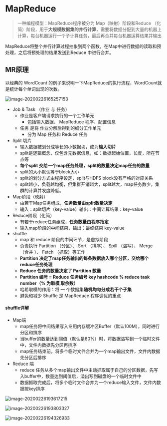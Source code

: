 # MapReduce

> 一种编程模型：MapReduce程序被分为 Map（映射）阶段和Reduce （化简）阶段，用于**大规模数据集的并行计算**，需要将数据分配到大量的机器上计算，每台机器运行一个子计算任务，最后再合并每台机器运算结果并输出

MapReduce将整个并行计算过程抽象到两个函数，在Map中进行数据的读取和预处理，之后将预处理的结果发送到Reduce 中进行合并。

## MR原理

以经典的 WordCount 的例子来说明一下MapReduce的执行流程，WordCount就是统计每个单词出现的次数。

![image-20200226165257153](D:\Desktop\面试\img\image-20200226165257153.png)

+ Job & Task （作业 与 任务）
  + 作业是客户端请求执行的一个工作单元
    + 包括输入数据、 MapReduce 程序、配置信息
  + 任务 是将 作业分解后得到的细分工作单元
    + 分为 Map 任务和 Reduce 任务
+ Split 切片
  + 输入数据被划分成等长的小数据块，成为**输入切片**
  + split是逻辑概念，仅包含元数据信息，如：数据起始位置，长度，所在节点等
  + **每个split 交给一个map任务处理，split的数量决定map任务的数量**
  + split的大小默认等于block大小
  + split的划分方式由程序设定，split与HDFS block没有严格的对应关系
  + split越小，负载越均衡，但集群开销越大，split越大，map任务数少，集群的计算并发度降低。
+ Map阶段（映射）
  + 由若干Map任务组成，**任务数量由split数量决定**
  + 输入：split切片（key-value）输出：中间计算结果：key-value
+ Reduce阶段（化简）
  + 有若干reduce任务组成，**任务数量由程序指定**
  + 输入map阶段的中间结果，输出：最终结果 key-value
+ shuffle
  + map 和 reduce 阶段的中间环节，是虚拟阶段
  + 负责执行 Partition （分区）、 Sort （排序）、 Spill （溢写）、 Merge （合并 ）、 Fetch （抓取）等工作
  + **Partition 决定了map任务输出的每条数据放入哪个分区，交给哪个reduce任务处理**
  + **Reduce 任务的数量决定了 Partition 数量**
  + **Partition 编号 = Reduce 任务编号 key hashcode % reduce task number（% 为取模 取余数）**
  + 哈希取模的作用：将 一 个数据集**随机均匀分成若干个子集**
  + 避免和减少 Shuffle 是 MapReduce 程序调优的重点

#### shuffle详解

+ Map端
  + map任务将中间结果写入专用内存缓冲区Buffer（默认100M），同时进行分区和排序
  + 当buffer的数量达到阈值（默认是80%）时，将数据溢写到一个临时文件中，文件内数据先分区再排序
  + map任务结束前，将多个临时文件合并为一个map输出文件，文件内数据先分区后排序
+ Reduce 端
  + reduce 任务从多个map输出文件中主动抓取属于自己的分区数据，先写入buffer中，数量达到阈值后，溢出写到磁盘的一个临时文件中
  + 数据抓取完成后，将多个临时文件合并为一个reduce输入文件，文件内数据按key排序

![image-20200226193617215](D:\Desktop\面试\img\image-20200226193617215.png)

![image-20200226193803327](D:\Desktop\面试\img\image-20200226193803327.png)

![image-20200226194326933](D:\Desktop\面试\img\image-20200226194326933.png)